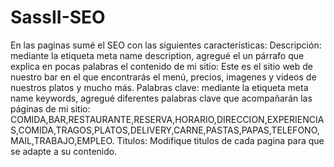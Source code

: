 # SassII-SEO

En  las paginas sumé el SEO con las siguientes características:
Descripción: mediante la etiqueta meta name description, agregué el un párrafo que explica en pocas palabras el contenido de mi sitio: Este es el sitio web de nuestro bar en el que encontrarás el menú, precios, imagenes y videos de nuestros platos y mucho más.
Palabras clave: mediante la etiqueta meta name keywords, agregué diferentes palabras clave que acompañarán las páginas de mi sitio: COMIDA,BAR,RESTAURANTE,RESERVA,HORARIO,DIRECCION,EXPERIENCIAS,COMIDA,TRAGOS,PLATOS,DELIVERY,CARNE,PASTAS,PAPAS,TELEFONO,MAIL,TRABAJO,EMPLEO.
Titulos: Modifique titulos de cada pagina para que se adapte a su contenido.

